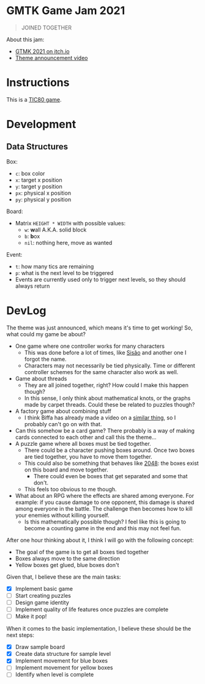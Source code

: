 # GMTK Game Jam 2021

> JOINED TOGETHER

About this jam:

- [GTMK 2021 on itch.io](https://itch.io/jam/gmtk-2021)
- [Theme announcement video](https://www.youtube.com/watch?v=XpzBfx45wUE)

# Instructions

This is a [TIC80 game](http://tic80.com/).

# Development

## Data Structures

Box:

- `c`: box color
- `x`: target x position
- `y`: target y position
- `px`: physical x position
- `py`: physical y position

Board:

- Matrix `HEIGHT * WIDTH` with possible values:
    - `w`: **w**all A.K.A. solid block
    - `b`: **b**ox
    - `nil`: nothing here, move as wanted

Event:

- `t`: how many tics are remaining
- `p`: what is the next level to be triggered
- Events are currently used only to trigger next levels, so they should always return

# DevLog

The theme was just announced, which means it's time to get working! So,
what could my game be about?

- One game where one controller works for many characters
    - This was done before a lot of times, like
      [Sisão](https://havana24.itch.io/sisao) and another one I forgot the name.
    - Characters may not necessarily be tied physically. Time or different
      controller schemes for the same character also work as well.
- Game about threads
    - They are all joined together, right? How could I make this happen though?
    - In this sense, I only think about mathematical knots, or the graphs made
      by carpet threads. Could these be related to puzzles though?
- A factory game about combining stuff
    - I think Biffa has already made a video on a
      [similar thing](https://shapez.io/), so I probably can't go on with that.
- Can this somehow be a card game? There probably is a way of making cards
  connected to each other and call this the theme...
- A puzzle game where all boxes must be tied together.
    - There could be a character pushing boxes around. Once two boxes are
      tied together, you have to move them together.
    - This could also be something that behaves like
      [2048](https://www.youtube.com/watch?v=9lIkyda3Fck):
      the boxes exist on this board and move together.
        - There could even be boxes that get separated and some that
          don't.
    - This feels too obvious to me though.
- What about an RPG where the effects are shared among everyone.
  For example: if you cause damage to one opponent, this damage is shared
  among everyone in the battle. The challenge then becomes how to kill your
  enemies without killing yourself.
    - Is this mathematically possible though? I feel like this is going to
      become a counting game in the end and this may not feel fun.

After one hour thinking about it, I think I will go with the following concept:

- The goal of the game is to get all boxes tied together
- Boxes always move to the same direction
- Yellow boxes get glued, blue boxes don't

Given that, I believe these are the main tasks:

- [x] Implement basic game
- [ ] Start creating puzzles
- [ ] Design game identity
- [ ] Implement quality of life features once puzzles are complete
- [ ] Make it pop!

When it comes to the basic implementation, I believe these should be the next
steps:

- [x] Draw sample board
- [x] Create data structure for sample level
- [x] Implement movement for blue boxes
- [ ] Implement movement for yellow boxes
- [ ] Identify when level is complete

